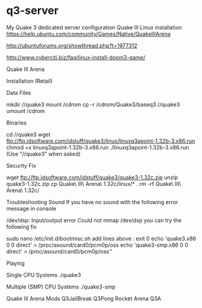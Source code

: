 # q3-server
My Quake 3 dedicated server configuration
Quake III Linux installation
https://help.ubuntu.com/community/Games/Native/QuakeIIIArena

http://ubuntuforums.org/showthread.php?t=1977312

http://www.cyberciti.biz/faq/linux-install-doom3-game/

Quake III Arena
 
Installation (Retail)
 
 Data Files
 
mkdir /<path to install>/quake3
mount /cdrom
cp -r /cdrom/Quake3/baseq3 /<path to install>/quake3
umount /cdrom
 

Binaries

cd /<path to install>/quake3
wget ftp://ftp.idsoftware.com/idstuff/quake3/linux/linuxq3apoint-1.32b-3.x86.run
chmod +x linuxq3apoint-1.32b-3.x86.run
./linuxq3apoint-1.32b-3.x86.run (Use "/<path to install>/quake3" when asked)
 

Security Fix

wget ftp://ftp.idsoftware.com/idstuff/quake3/quake3-1.32c.zip
unzip quake3-1.32c.zip
cp Quake\ III\ Arena\ 1.32c/linux/* .
rm -rf Quake\ III\ Arena\ 1.32c/
 

Troubleshooting
Sound
If you have no sound with the following error message in console

/dev/dsp: Input/output error
Could not mmap /dev/dsp
you can try the following fix

sudo nano /etc/init.d/bootmisc.sh
add lines above : exit 0
echo 'quake3.x86 0 0 direct' > /proc/asound/card0/pcm0p/oss
echo 'quake3-smp.x86 0 0 direct' > /proc/asound/card0/pcm0p/oss''
 

Playing

Single CPU Systems
./quake3
 
Multiple (SMP) CPU Systems
./quake3-smp
 

Quake III Arena Mods
Q3JailBreak
Q3Pong
Rocket Arena Q3A

 
